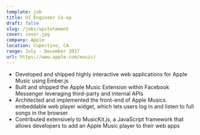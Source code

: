 ```yaml
---
template: job
title: UI Engineer Co-op
draft: false
slug: /jobs/upstatement
cover: cover.jpg
company: Apple
location: Cupertino, CA
range: July - December 2017
url: https://www.apple.com/music/
---
```


- Developed and shipped highly interactive web applications for Apple Music using Ember.js
- Built and shipped the Apple Music Extension within Facebook Messenger leveraging third-party and internal APIs
- Architected and implemented the front-end of Apple Musics embeddable web player widget, which lets users log in and listen to full songs in the browser
- Contributed extensively to MusicKit.js, a JavaScript framework that allows developers to add an Apple Music player to their web apps
